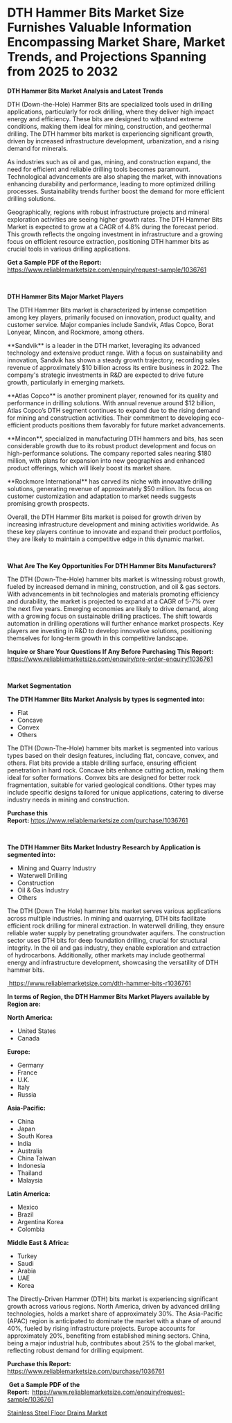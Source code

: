 <p><h1>DTH Hammer Bits Market Size Furnishes Valuable Information Encompassing Market Share, Market Trends, and Projections Spanning from 2025 to 2032</h1></p><p><strong>DTH Hammer Bits Market Analysis and Latest Trends</strong></p>
<p><p>DTH (Down-the-Hole) Hammer Bits are specialized tools used in drilling applications, particularly for rock drilling, where they deliver high impact energy and efficiency. These bits are designed to withstand extreme conditions, making them ideal for mining, construction, and geothermal drilling. The DTH hammer bits market is experiencing significant growth, driven by increased infrastructure development, urbanization, and a rising demand for minerals. </p><p>As industries such as oil and gas, mining, and construction expand, the need for efficient and reliable drilling tools becomes paramount. Technological advancements are also shaping the market, with innovations enhancing durability and performance, leading to more optimized drilling processes. Sustainability trends further boost the demand for more efficient drilling solutions.</p><p>Geographically, regions with robust infrastructure projects and mineral exploration activities are seeing higher growth rates. The DTH Hammer Bits Market is expected to grow at a CAGR of 4.8% during the forecast period. This growth reflects the ongoing investment in infrastructure and a growing focus on efficient resource extraction, positioning DTH hammer bits as crucial tools in various drilling applications.</p></p>
<p><strong>Get a Sample PDF of the Report:&nbsp;</strong> <a href="https://www.reliablemarketsize.com/enquiry/request-sample/1036761?utm_campaign=2532&utm_medium=2&utm_source=Github&utm_content=ia&utm_term=21022025&utm_id=dth-hammer-bits">https://www.reliablemarketsize.com/enquiry/request-sample/1036761</a></p>
<p>&nbsp;</p>
<p><strong>DTH Hammer Bits Major Market Players</strong></p>
<p><p>The DTH Hammer Bits market is characterized by intense competition among key players, primarily focused on innovation, product quality, and customer service. Major companies include Sandvik, Atlas Copco, Borat Lonyear, Mincon, and Rockmore, among others. </p><p>**Sandvik** is a leader in the DTH market, leveraging its advanced technology and extensive product range. With a focus on sustainability and innovation, Sandvik has shown a steady growth trajectory, recording sales revenue of approximately $10 billion across its entire business in 2022. The company's strategic investments in R&D are expected to drive future growth, particularly in emerging markets.</p><p>**Atlas Copco** is another prominent player, renowned for its quality and performance in drilling solutions. With annual revenue around $12 billion, Atlas Copco’s DTH segment continues to expand due to the rising demand for mining and construction activities. Their commitment to developing eco-efficient products positions them favorably for future market advancements.</p><p>**Mincon**, specialized in manufacturing DTH hammers and bits, has seen considerable growth due to its robust product development and focus on high-performance solutions. The company reported sales nearing $180 million, with plans for expansion into new geographies and enhanced product offerings, which will likely boost its market share.</p><p>**Rockmore International** has carved its niche with innovative drilling solutions, generating revenue of approximately $50 million. Its focus on customer customization and adaptation to market needs suggests promising growth prospects.</p><p>Overall, the DTH Hammer Bits market is poised for growth driven by increasing infrastructure development and mining activities worldwide. As these key players continue to innovate and expand their product portfolios, they are likely to maintain a competitive edge in this dynamic market.</p></p>
<p>&nbsp;</p>
<p><strong>What Are The Key Opportunities For DTH Hammer Bits Manufacturers?</strong></p>
<p><p>The DTH (Down-The-Hole) hammer bits market is witnessing robust growth, fueled by increased demand in mining, construction, and oil & gas sectors. With advancements in bit technologies and materials promoting efficiency and durability, the market is projected to expand at a CAGR of 5-7% over the next five years. Emerging economies are likely to drive demand, along with a growing focus on sustainable drilling practices. The shift towards automation in drilling operations will further enhance market prospects. Key players are investing in R&D to develop innovative solutions, positioning themselves for long-term growth in this competitive landscape.</p></p>
<p><strong>Inquire or Share Your Questions If Any Before Purchasing This Report:</strong> <a href="https://www.reliablemarketsize.com/enquiry/pre-order-enquiry/1036761?utm_campaign=2532&utm_medium=2&utm_source=Github&utm_content=ia&utm_term=21022025&utm_id=dth-hammer-bits">https://www.reliablemarketsize.com/enquiry/pre-order-enquiry/1036761</a></p>
<p>&nbsp;</p>
<p><strong>Market Segmentation</strong></p>
<p><strong>The DTH Hammer Bits Market Analysis by types is segmented into:</strong></p>
<p><ul><li>Flat</li><li>Concave</li><li>Convex</li><li>Others</li></ul></p>
<p><p>The DTH (Down-The-Hole) hammer bits market is segmented into various types based on their design features, including flat, concave, convex, and others. Flat bits provide a stable drilling surface, ensuring efficient penetration in hard rock. Concave bits enhance cutting action, making them ideal for softer formations. Convex bits are designed for better rock fragmentation, suitable for varied geological conditions. Other types may include specific designs tailored for unique applications, catering to diverse industry needs in mining and construction.</p></p>
<p><strong>Purchase this Report:&nbsp;</strong><a href="https://www.reliablemarketsize.com/purchase/1036761?utm_campaign=2532&utm_medium=2&utm_source=Github&utm_content=ia&utm_term=21022025&utm_id=dth-hammer-bits">https://www.reliablemarketsize.com/purchase/1036761</a></p>
<p>&nbsp;</p>
<p><strong>The DTH Hammer Bits Market Industry Research by Application is segmented into:</strong></p>
<p><ul><li>Mining and Quarry Industry</li><li>Waterwell Drilling</li><li>Construction</li><li>Oil & Gas Industry</li><li>Others</li></ul></p>
<p><p>The DTH (Down The Hole) hammer bits market serves various applications across multiple industries. In mining and quarrying, DTH bits facilitate efficient rock drilling for mineral extraction. In waterwell drilling, they ensure reliable water supply by penetrating groundwater aquifers. The construction sector uses DTH bits for deep foundation drilling, crucial for structural integrity. In the oil and gas industry, they enable exploration and extraction of hydrocarbons. Additionally, other markets may include geothermal energy and infrastructure development, showcasing the versatility of DTH hammer bits.</p></p>
<p><a href="https://www.reliablemarketsize.com/dth-hammer-bits-r1036761?utm_campaign=2532&utm_medium=2&utm_source=Github&utm_content=ia&utm_term=21022025&utm_id=dth-hammer-bits">&nbsp;https://www.reliablemarketsize.com/dth-hammer-bits-r1036761</a></p>
<p><strong>In terms of Region, the DTH Hammer Bits Market Players available by Region are:</strong></p>
<p>
    <p> <strong> North America: </strong>
        <ul>
            <li>United States</li>
            <li>Canada</li>
        </ul>
        </p> 
    <p> <strong> Europe: </strong>
        <ul>
            <li>Germany</li>
            <li>France</li>
            <li>U.K.</li>
            <li>Italy</li>
            <li>Russia</li>
        </ul>
        </p> 
    <p> <strong> Asia-Pacific: </strong>
        <ul>
            <li>China</li>
            <li>Japan</li>
            <li>South Korea</li>
            <li>India</li>
            <li>Australia</li>
            <li>China Taiwan</li>
            <li>Indonesia</li>
            <li>Thailand</li>
            <li>Malaysia</li>
        </ul>
        </p> 
    <p> <strong> Latin America: </strong>
        <ul>
            <li>Mexico</li>
            <li>Brazil</li>
            <li>Argentina Korea</li>
            <li>Colombia</li>
        </ul>
        </p> 
    <p> <strong> Middle East & Africa: </strong>
        <ul>
            <li>Turkey</li>
            <li>Saudi</li>
            <li>Arabia</li>
            <li>UAE</li>
            <li>Korea</li>
        </ul>
    </p>
    </p>
<p><p>The Directly-Driven Hammer (DTH) bits market is experiencing significant growth across various regions. North America, driven by advanced drilling technologies, holds a market share of approximately 30%. The Asia-Pacific (APAC) region is anticipated to dominate the market with a share of around 40%, fueled by rising infrastructure projects. Europe accounts for approximately 20%, benefiting from established mining sectors. China, being a major industrial hub, contributes about 25% to the global market, reflecting robust demand for drilling equipment.</p></p>
<p><strong>Purchase this Report: </strong><a href="https://www.reliablemarketsize.com/purchase/1036761?utm_campaign=2532&utm_medium=2&utm_source=Github&utm_content=ia&utm_term=21022025&utm_id=dth-hammer-bits">https://www.reliablemarketsize.com/purchase/1036761</a></p>
<p>&nbsp;<strong>Get a Sample PDF of the Report:&nbsp;&nbsp;</strong><a href="https://www.reliablemarketsize.com/enquiry/request-sample/1036761?utm_campaign=2532&utm_medium=2&utm_source=Github&utm_content=ia&utm_term=21022025&utm_id=dth-hammer-bits">https://www.reliablemarketsize.com/enquiry/request-sample/1036761</a></p>
<p><strong></strong></p>
<p><p><a href="https://github.com/aistraasinyo/Market-Research-Report-List-1/blob/main/stainless-steel-floor-drains-market.md?utm_campaign=2532&utm_medium=2&utm_source=Github&utm_content=ia&utm_term=21022025&utm_id=dth-hammer-bits">Stainless Steel Floor Drains Market</a></p></p>